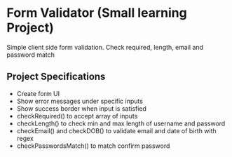 # Form Validator (Small learning Project)

Simple client side form validation. Check required, length, email and password match

## Project Specifications

- Create form UI
- Show error messages under specific inputs
- Show success border when input is satisfied
- checkRequired() to accept array of inputs
- checkLength() to check min and max length of username and password
- checkEmail() and checkDOB() to validate email and date of birth with regex
- checkPasswordsMatch() to match confirm password
